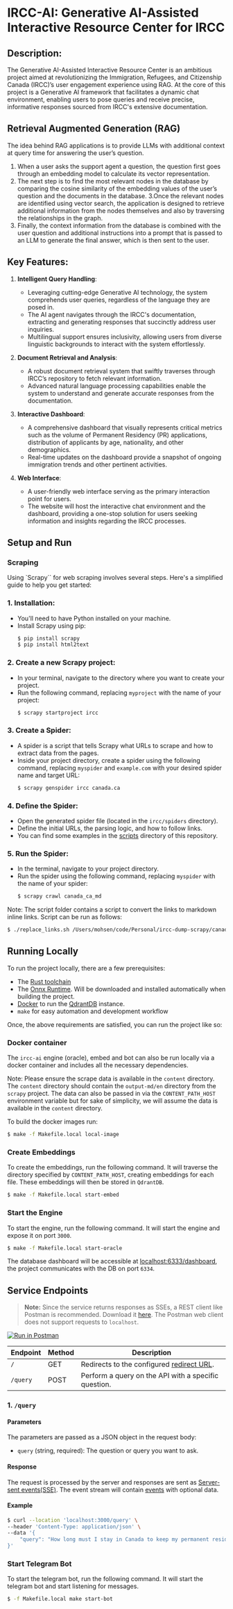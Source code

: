 # IRCC-AI: Generative AI-Assisted Interactive Resource Center for IRCC

## Description:

The Generative AI-Assisted Interactive Resource Center is an ambitious project aimed at revolutionizing the Immigration, Refugees, and Citizenship Canada (IRCC)’s user engagement experience using RAG. At the core of this project is a Generative AI framework that facilitates a dynamic chat environment, enabling users to pose queries and receive precise, informative responses sourced from IRCC's extensive documentation.

## Retrieval Augmented Generation (RAG)
The idea behind RAG applications is to provide LLMs with additional context at query time for answering the user’s question.

1. When a user asks the support agent a question, the question first goes through an embedding model to calculate its vector representation.
2. The next step is to find the most relevant nodes in the database by comparing the cosine similarity of the embedding values of the user’s question and the documents in the database.
3.Once the relevant nodes are identified using vector search, the application is designed to retrieve additional information from the nodes themselves and also by traversing the relationships in the graph.
4. Finally, the context information from the database is combined with the user question and additional instructions into a prompt that is passed to an LLM to generate the final answer, which is then sent to the user.

## Key Features:

1. **Intelligent Query Handling**:
   - Leveraging cutting-edge Generative AI technology, the system comprehends user queries, regardless of the language they are posed in.
   - The AI agent navigates through the IRCC's documentation, extracting and generating responses that succinctly address user inquiries.
   - Multilingual support ensures inclusivity, allowing users from diverse linguistic backgrounds to interact with the system effortlessly.

2. **Document Retrieval and Analysis**:
   - A robust document retrieval system that swiftly traverses through IRCC’s repository to fetch relevant information.
   - Advanced natural language processing capabilities enable the system to understand and generate accurate responses from the documentation.

3. **Interactive Dashboard**:
   - A comprehensive dashboard that visually represents critical metrics such as the volume of Permanent Residency (PR) applications, distribution of applicants by age, nationality, and other demographics.
   - Real-time updates on the dashboard provide a snapshot of ongoing immigration trends and other pertinent activities.

4. **Web Interface**:
   - A user-friendly web interface serving as the primary interaction point for users.
   - The website will host the interactive chat environment and the dashboard, providing a one-stop solution for users seeking information and insights regarding the IRCC processes.

## Setup and Run

### Scraping

Using `Scrapy`` for web scraping involves several steps. Here's a simplified guide to help you get started:

### 1. **Installation**:
   - You'll need to have Python installed on your machine.
   - Install Scrapy using pip:
     ```bash
     $ pip install scrapy
     $ pip install html2text
     ```

### 2. **Create a new Scrapy project**:
   - In your terminal, navigate to the directory where you want to create your project.
   - Run the following command, replacing `myproject` with the name of your project:
     ```bash
     $ scrapy startproject ircc
     ```

### 3. **Create a Spider**:
   - A spider is a script that tells Scrapy what URLs to scrape and how to extract data from the pages.
   - Inside your project directory, create a spider using the following command, replacing `myspider` and `example.com` with your desired spider name and target URL:
     ```bash
     $ scrapy genspider ircc canada.ca
     ```

### 4. **Define the Spider**:
   - Open the generated spider file (located in the `ircc/spiders` directory).
   - Define the initial URLs, the parsing logic, and how to follow links.
   - You can find some examples in the [scripts](/scripts/scrapy/spiders) directory of this repository.

### 5. **Run the Spider**:
   - In the terminal, navigate to your project directory.
   - Run the spider using the following command, replacing `myspider` with the name of your spider:
     ```bash
     $ scrapy crawl canada_ca_md
     ```
Note: The script folder contains a script to convert the links to markdown inline links. Script can be run as follows:

```bash
$ ./replace_links.sh /Users/mohsen/code/Personal/ircc-dump-scrapy/canadascraper/output-md
```

## Running Locally

To run the project locally, there are a few prerequisites:

- The [Rust toolchain](https://www.rust-lang.org/learn/get-started)
- The [Onnx Runtime](https://onnxruntime.ai/docs/install/). Will be downloaded and installed automatically when building the project.
- [Docker](https://docs.docker.com/engine/install/) to run the [QdrantDB](https://qdrant.tech/) instance.
- `make` for easy automation and development workflow

Once, the above requirements are satisfied, you can run the project like so:

### Docker container

The `ircc-ai` engine (oracle), embed and bot can also be run locally via a docker container and
includes all the necessary dependencies.

Note: Please ensure the scrape data is available in the `content` directory. The `content` directory should contain the `output-md/en` directory from the `scrapy` project.
The data can also be passed in via the `CONTENT_PATH_HOST` environment variable but for sake of simplicity, we will assume the data is available in the `content` directory.

To build the docker images run:

```bash
$ make -f Makefile.local local-image
```

### Create Embeddings

To create the embeddings, run the following command.  It will traverse the directory specified by `CONTENT_PATH_HOST`, creating embeddings for each file. These embeddings will then be stored in `QdrantDB`.

```bash
$ make -f Makefile.local start-embed
```

### Start the Engine
To start the engine, run the following command.  It will start the engine and expose it on port `3000`.

```bash
$ make -f Makefile.local start-oracle
``````


The database dashboard will be accessible at [localhost:6333/dashboard](http://localhost:6333/dashboard), the project communicates with the DB on port `6334`.


## Service Endpoints

> **Note:**
> Since the service returns responses as SSEs, a REST client like Postman is recommended. Download it [here](https://www.postman.com/downloads/). The Postman web client does not support requests to `localhost`.

[![Run in Postman](https://run.pstmn.io/button.svg)](https://app.getpostman.com/run-collection/18073744-276b793e-f5ec-418f-ba0a-9dff94af543e?action=collection%2Ffork&source=rip_markdown&collection-url=entityId%3D18073744-276b793e-f5ec-418f-ba0a-9dff94af543e%26entityType%3Dcollection%26workspaceId%3D8d8a1363-ad0a-45ad-b036-ef6a37e44ef8)

| Endpoint             | Method | Description                                   |
|----------------------|--------|-----------------------------------------------|
| `/`                  | GET    | Redirects to the configured [redirect URL](https://github.com/EtaCassiopeia/ircc-ai).          |
| `/query`             | POST   | Perform a query on the API with a specific question. |


### 1. `/query`

#### Parameters

The parameters are passed as a JSON object in the request body:

- `query` (string, required): The question or query you want to ask.

#### Response

The request is processed by the server and responses are sent as [Server-sent events(SSE)](https://developer.mozilla.org/en-US/docs/Web/API/Server-sent_events). The event stream will contain [events](https://github.com/EtaCassiopeia/ircc-ai/blob/af60f851b9fc9362ba43c01f88b6f5e6770b1f2a/src/routes/events.rs#L14) with optional data.

#### Example

```bash
$ curl --location 'localhost:3000/query' \
--header 'Content-Type: application/json' \
--data '{
    "query": "How long must I stay in Canada to keep my permanent resident status?"
}'
```

### Start Telegram Bot

To start the telegram bot, run the following command.  It will start the telegram bot and start listening for messages.

```bash
$ -f Makefile.local make start-bot
```